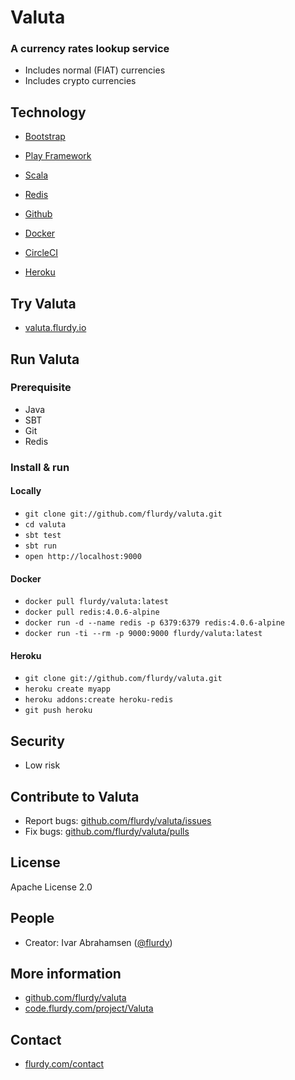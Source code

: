 # Valuta

### A currency rates lookup service

* Includes normal (FIAT) currencies
* Includes crypto currencies


## Technology

* [Bootstrap](http://getbootstrap.com)
* [Play Framework](https://playframework.com)
* [Scala](http://scala-lang.org)
* [Redis](https://redis.io)


* [Github](https://github.com)
* [Docker](https://docker.com)
* [CircleCI](https://circleci.com)
* [Heroku](https://heroku.com)

## Try Valuta

* [valuta.flurdy.io](https://valuta.flurdy.io)

## Run Valuta

### Prerequisite

* Java
* SBT
* Git
* Redis

### Install & run
#### Locally

* `git clone git://github.com/flurdy/valuta.git`
* `cd valuta`
* `sbt test`
* `sbt run`
* `open http://localhost:9000`

#### Docker

* `docker pull flurdy/valuta:latest`
* `docker pull redis:4.0.6-alpine`
* `docker run -d --name redis -p 6379:6379 redis:4.0.6-alpine`
* `docker run -ti --rm -p 9000:9000 flurdy/valuta:latest`

#### Heroku

* `git clone git://github.com/flurdy/valuta.git`
* `heroku create myapp`
* `heroku addons:create heroku-redis`
* `git push heroku`


## Security

* Low risk

## Contribute to Valuta

* Report bugs: [github.com/flurdy/valuta/issues](https://github.com/flurdy/valuta/issues)
* Fix bugs: [github.com/flurdy/valuta/pulls](https://github.com/flurdy/valuta/pulls)


## License

Apache License 2.0

## People

* Creator: Ivar Abrahamsen ([@flurdy](https://twitter.com/flurdy))

## More information

* [github.com/flurdy/valuta](https://github.com/flurdy/valuta)
* [code.flurdy.com/project/Valuta](https://code.flurdy.com/project/Valuta)

## Contact

* [flurdy.com/contact](https://flurdy.com/contact)
